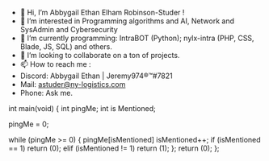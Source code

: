- 👋 Hi, I’m Abbygail Ethan Elham Robinson-Studer !
- 👀 I’m interested in Programming algorithms and AI, Network and SysAdmin and Cybersecurity
- 🌱 I’m currently programming: IntraBOT (Python); nylx-intra (PHP, CSS, Blade, JS, SQL) and others.
- 💞️ I’m looking to collaborate on a ton of projects.
- 📫 How to reach me :
- Discord: Abbygail Ethan | Jeremy974®™#7821
- Mail: astuder@ny-logistics.com
- Phone: Ask me.

int main(void) {
  int pingMe;
  int is Mentioned;
  
  pingMe = 0;
  
while (pingMe >= 0) {
    pingMe[isMentioned]
    isMentioned++;
if (isMentioned == 1)
  return (0);
elif (isMentioned != 1)
  return (1);
};
return (0);
};

<!---
Jeremy974Gaming/Jeremy974Gaming is a ✨ special ✨ repository because its `README.md` (this file) appears on your GitHub profile.
You can click the Preview link to take a look at your changes.
--->
